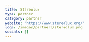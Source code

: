```yaml
---
title: Stéréolux
type: partner
category: partner
website: 'https://www.stereolux.org/'
logo: /images/partners/stereolux.png
socials: []
---
```

